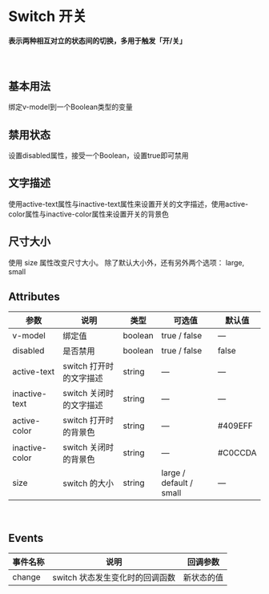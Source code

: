 <script setup>
import demo1 from './demo1.vue';
import demo2 from './demo2.vue';
import demo3 from './demo3.vue';
import demo4 from './demo4.vue';
import preview from '@/components/preview.vue'
</script>

# Switch 开关

#### 表示两种相互对立的状态间的切换，多用于触发「开/关」

<br/>

## 基本用法
绑定v-model到一个Boolean类型的变量
<div class="source">
  <demo1/>
</div>
<preview compName="switch" demoName="demo1"/>


## 禁用状态
设置disabled属性，接受一个Boolean，设置true即可禁用
<div class="source">
  <demo2/>
</div>
<preview compName="switch" demoName="demo2"/>


## 文字描述
使用active-text属性与inactive-text属性来设置开关的文字描述，使用active-color属性与inactive-color属性来设置开关的背景色
<div class="source">
  <demo3/>
</div>
<preview compName="switch" demoName="demo3"/>


## 尺寸大小
使用 size 属性改变尺寸大小。 除了默认大小外，还有另外两个选项： large, small
<div class="source">
  <demo4/>
</div>
<preview compName="switch" demoName="demo4"/>



## Attributes
| 参数      | 说明    | 类型      | 可选值       | 默认值   |
|---------- |-------- |---------- |-------------  |-------- |
| v-model   | 绑定值   | boolean  | true / false | — |
| disabled  | 是否禁用    | boolean   | true / false | false   |
| active-text  | switch 打开时的文字描述    | string   | — | — |
| inactive-text  | switch 关闭时的文字描述    | string   | — | — |
| active-color  | switch 打开时的背景色    | string   | — | #409EFF |
| inactive-color  | switch 关闭时的背景色    | string   | — | #C0CCDA |
| size  | 	switch 的大小    | string   | large / default / small | — |

<br/>

## Events
| 事件名称      | 说明    | 回调参数      |
|----------     |-------- |----------    |
| change         | switch 状态发生变化时的回调函数    | 新状态的值 |

<br/>